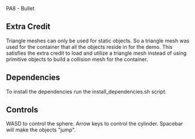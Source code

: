 PA8 - Bullet

## Extra Credit
Triangle meshes can only be used for static objects.
So a triangle mesh was used for the container that all the objects reside in for the demo.
This satisfies the extra credit to load and utilize a triangle mesh instead of using primitive objects to build a collision mesh for the container.

## Dependencies
To install the dependencies run the install_dependencies.sh script.

## Controls
WASD to control the sphere.
Arrow keys to control the cylinder.
Spacebar will make the objects "jump".
